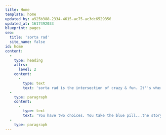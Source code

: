 ```yaml
---
title: Home
template: home
updated_by: a925b388-2334-4615-ac75-ac3dc6529350
updated_at: 1617492033
blueprint: pages
seo:
  title: 'sorta rad'
  site_name: false
id: home
content:
  -
    type: heading
    attrs:
      level: 2
    content:
      -
        type: text
        text: 'sorta rad is the intersection of crazy & fun. It''s where you can find all the little things that make life enjoyable.'
  -
    type: paragraph
    content:
      -
        type: text
        text: 'You have two choices. You take the blue pill...the story ends, you wake up in your bed and believe whatever you want to believe. You take the red pill...you stay on sorta rad, and I show you how deep the rabbit hole goes.'
  -
    type: paragraph
---
```

